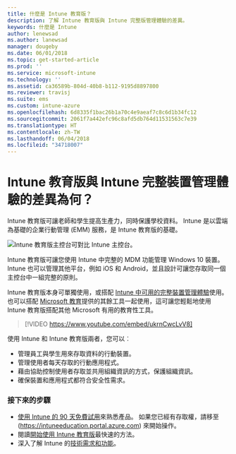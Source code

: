 ```yaml
---
title: 什麼是 Intune 教育版？
description: 了解 Intune 教育版與 Intune 完整版管理體驗的差異。
keywords: 什麼是 Intune
author: lenewsad
ms.author: lanewsad
manager: dougeby
ms.date: 06/01/2018
ms.topic: get-started-article
ms.prod: ''
ms.service: microsoft-intune
ms.technology: ''
ms.assetid: ca36589b-804d-40b8-b112-9195d8897800
ms.reviewer: travisj
ms.suite: ems
ms.custom: intune-azure
ms.openlocfilehash: 6d8335f1bac26b1a70c4e9aeaf7c8c6d1b34fc12
ms.sourcegitcommit: 2061f7a442efc96c8afd5db764d11531563c7e39
ms.translationtype: HT
ms.contentlocale: zh-TW
ms.lasthandoff: 06/04/2018
ms.locfileid: "34718007"
---
```

# <a name="how-is-intune-for-education-different-from-the-full-device-management-experience-in-intune"></a>Intune 教育版與 Intune 完整裝置管理體驗的差異為何？

Intune 教育版可讓老師和學生提高生產力，同時保護學校資料。 Intune 是以雲端為基礎的企業行動管理 (EMM) 服務，是 Intune 教育版的基礎。

![Intune 教育版主控台可對比 Intune 主控台。](./media/intune-azure-vs-intuneEDU.png)

Intune 教育版可讓您使用 Intune 中完整的 MDM 功能管理 Windows 10 裝置。 Intune 也可以管理其他平台，例如 iOS 和 Android，並且設計可讓您存取同一個主控台中一組完整的原則。

Intune 教育版本身可單獨使用，或搭配 [Intune 中可用的完整裝置管理體驗](introduction-intune.md)使用。 也可以搭配 [Microsoft 教育](https://microsoft.com/education)提供的其餘工具一起使用，這可讓您輕鬆地使用 Intune 教育版搭配其他 Microsoft 有用的教育性工具。

> [!VIDEO https://www.youtube.com/embed/ukrnCwcLvV8]

使用 Intune 和 Intune 教育版兩者，您可以︰
* 管理員工與學生用來存取資料的行動裝置。
* 管理使用者每天存取的行動應用程式。
* 藉由協助控制使用者存取並共用組織資訊的方式，保護組織資訊。
* 確保裝置和應用程式都符合安全性需求。

### <a name="next-steps"></a>接下來的步驟
* [使用 Intune 的 90 天免費試用](https://signup.microsoft.com/Signup?OfferId=5eec053c-cc40-4cd5-a06a-ea8d75cf2686&ali=1)來熟悉產品。 如果您已經有存取權，請移至 (https://intuneeducation.portal.azure.com) 來開始操作。
* 閱讀[開始使用 Intune 教育版](/intune-education/what-is-express-configuration)最快速的方法。
* 深入了解 Intune 的[技術需求和功能](/intune/supported-devices-browsers)。
